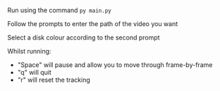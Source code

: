 Run using the command `py main.py`

Follow the prompts to enter the path of the video you want

Select a disk colour according to the second prompt

Whilst running:
* "Space" will pause and allow you to move through frame-by-frame
* "q" will quit
* "r" will reset the tracking
